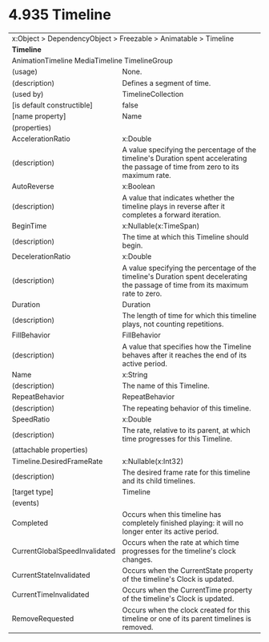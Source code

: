 <html dir="LTR" xmlns:mshelp="http://msdn.microsoft.com/mshelp" xmlns:ddue="http://ddue.schemas.microsoft.com/authoring/2003/5" xmlns:xlink="http://www.w3.org/1999/xlink" xmlns:tool="http://www.microsoft.com/tooltip">

<body>
 <input type="hidden" id="userDataCache" class="userDataStyle">
 <input type="hidden" id="hiddenScrollOffset">
 <img id="dropDownImage" style="display:none; height:0; width:0;" src="../local/drpdown.gif">
 <img id="dropDownHoverImage" style="display:none; height:0; width:0;" src="../local/drpdown_orange.gif">
 <img id="collapseImage" style="display:none; height:0; width:0;" src="../local/collapse.gif">
 <img id="expandImage" style="display:none; height:0; width:0;" src="../local/exp.gif">
 <img id="collapseAllImage" style="display:none; height:0; width:0;" src="../local/collall.gif">
 <img id="expandAllImage" style="display:none; height:0; width:0;" src="../local/expall.gif">
 <img id="copyImage" style="display:none; height:0; width:0;" src="../local/copycode.gif">
 <img id="copyHoverImage" style="display:none; height:0; width:0;" src="../local/copycodeHighlight.gif">
 <div id="header"><h1 class="heading">4.935 Timeline</h1></div>

 <div id="mainSection">
 <div id="mainBody">
 <div id="allHistory" class="saveHistory" onsave="saveAll()" onload="loadAll()"></div>
 <p xmlns:wsd="http://wsdev.schemas.microsoft.com/authoring/2008/2" xmlns:msxsl="urn:schemas-microsoft-com:xslt" xmlns:script="urn:script" xmlns:build="urn:build">
 </p>
 <div id="sectionSection0" class="section" name="collapseableSection">
 <content xmlns="http://ddue.schemas.microsoft.com/authoring/2003/5" xmlns:wsd="http://wsdev.schemas.microsoft.com/authoring/2008/2" xmlns:msxsl="urn:schemas-microsoft-com:xslt" xmlns:script="urn:script" xmlns:build="urn:build">
 </content>
 </div>
 <div id="sectionSection1" class="section" name="collapseableSection">
 <content xmlns="http://ddue.schemas.microsoft.com/authoring/2003/5" xmlns:wsd="http://wsdev.schemas.microsoft.com/authoring/2008/2" xmlns:msxsl="urn:schemas-microsoft-com:xslt" xmlns:script="urn:script" xmlns:build="urn:build">
 <table class="ProtocolAuthoredTable" xmlns="">
 <tr><td colspan="2">
<mshelp:link keywords="86913f34-aa06-4c94-9f09-83936a822fd8" tabindex="0">x:Object</mshelp:link> &gt; <mshelp:link keywords="22a604a1-b593-4464-91e4-488285506428" tabindex="0">DependencyObject</mshelp:link> &gt; <mshelp:link keywords="6724267f-782a-4509-a6e9-19f1e3acf436" tabindex="0">Freezable</mshelp:link> &gt; <mshelp:link keywords="4e196363-585f-4026-aad1-79907d6b01af" tabindex="0">Animatable</mshelp:link> &gt; <mshelp:link keywords="7291e215-1ee2-4c13-a6bb-0b337f96011b" tabindex="0">Timeline</mshelp:link> </td>
 </tr>
 <tr><td colspan="2">
 <b>
Timeline </b>
 </td>
 </tr>
 <tr><td colspan="2">
<mshelp:link keywords="31ec5642-1d41-4f55-adbb-8e12877ee433" tabindex="0">AnimationTimeline</mshelp:link> <mshelp:link keywords="b7b259c9-1636-4ec3-a038-645912c8228f" tabindex="0">MediaTimeline</mshelp:link> <mshelp:link keywords="f117d4d9-5348-4189-82be-69264b3a25a7" tabindex="0">TimelineGroup</mshelp:link> </td>
 </tr>
 <tr><td><div class="indent0">(usage)</div></td>
 <td>None. </td>
 </tr>
 <tr><td><div class="indent0">(description)</div></td>
 <td>Defines a segment of time. </td>
 </tr>
 <tr><td><div class="indent0">(used by)</div></td>
 <td><mshelp:link keywords="da2a5111-8880-4a00-b800-bb1b39ec6f4a" tabindex="0">TimelineCollection</mshelp:link> </td>
 </tr>
 <tr><td><div class="indent0">[is default constructible]</div></td>
 <td>false </td>
 </tr>
 <tr><td><div class="indent0">[name property]</div></td>
 <td><mshelp:link keywords="7291e215-1ee2-4c13-a6bb-0b337f96011b" tabindex="0">Name</mshelp:link> </td>
 </tr>
 <tr><td><div class="indent0">(properties)</div></td>
 <td> </td>
 </tr>
 <tr><td><div class="indent2">AccelerationRatio</div></td>
 <td><mshelp:link keywords="be69ab46-8f20-4d22-b671-5be19c0f3fc7" tabindex="0">x:Double</mshelp:link> </td>
 </tr>
 <tr><td><div class="indent4">(description)</div></td>
 <td>A value specifying the percentage of the timeline's Duration spent accelerating the passage of time from zero to its maximum rate. </td>
 </tr>
 <tr><td><div class="indent2">AutoReverse</div></td>
 <td><mshelp:link keywords="c179f5e8-f1d2-4665-a360-ea494307b744" tabindex="0">x:Boolean</mshelp:link> </td>
 </tr>
 <tr><td><div class="indent4">(description)</div></td>
 <td>A value that indicates whether the timeline plays in reverse after it completes a forward iteration. </td>
 </tr>
 <tr><td><div class="indent2">BeginTime</div></td>
 <td><mshelp:link keywords="a70e74f7-3de9-4ac0-9b2d-5c177c9b0aa5" tabindex="0">x:Nullable</mshelp:link>(<mshelp:link keywords="40fc820c-53cd-4b4d-9535-bd7f2a2f651c" tabindex="0">x:TimeSpan</mshelp:link>) </td>
 </tr>
 <tr><td><div class="indent4">(description)</div></td>
 <td>The time at which this Timeline should begin. </td>
 </tr>
 <tr><td><div class="indent2">DecelerationRatio</div></td>
 <td><mshelp:link keywords="be69ab46-8f20-4d22-b671-5be19c0f3fc7" tabindex="0">x:Double</mshelp:link> </td>
 </tr>
 <tr><td><div class="indent4">(description)</div></td>
 <td>A value specifying the percentage of the timeline's Duration spent decelerating the passage of time from its maximum rate to zero. </td>
 </tr>
 <tr><td><div class="indent2">Duration</div></td>
 <td><mshelp:link keywords="b99bb983-869c-4f0d-9e75-686a875b1e1a" tabindex="0">Duration</mshelp:link> </td>
 </tr>
 <tr><td><div class="indent4">(description)</div></td>
 <td>The length of time for which this timeline plays, not counting repetitions. </td>
 </tr>
 <tr><td><div class="indent2">FillBehavior</div></td>
 <td><mshelp:link keywords="c7cbbc83-ab7a-4587-8d58-c87a3de7f7d2" tabindex="0">FillBehavior</mshelp:link> </td>
 </tr>
 <tr><td><div class="indent4">(description)</div></td>
 <td>A value that specifies how the Timeline behaves after it reaches the end of its active period. </td>
 </tr>
 <tr><td><div class="indent2">Name</div></td>
 <td><mshelp:link keywords="9defda5a-685e-4b5a-9b63-e97e2b4184ee" tabindex="0">x:String</mshelp:link> </td>
 </tr>
 <tr><td><div class="indent4">(description)</div></td>
 <td>The name of this Timeline. </td>
 </tr>
 <tr><td><div class="indent2">RepeatBehavior</div></td>
 <td><mshelp:link keywords="46de798e-80f3-47af-9e72-c8ecd341d2ba" tabindex="0">RepeatBehavior</mshelp:link> </td>
 </tr>
 <tr><td><div class="indent4">(description)</div></td>
 <td>The repeating behavior of this timeline. </td>
 </tr>
 <tr><td><div class="indent2">SpeedRatio</div></td>
 <td><mshelp:link keywords="be69ab46-8f20-4d22-b671-5be19c0f3fc7" tabindex="0">x:Double</mshelp:link> </td>
 </tr>
 <tr><td><div class="indent4">(description)</div></td>
 <td>The rate, relative to its parent, at which time progresses for this Timeline. </td>
 </tr>
 <tr><td><div class="indent0">(attachable properties)</div></td>
 <td> </td>
 </tr>
 <tr><td><div class="indent2">Timeline.DesiredFrameRate</div></td>
 <td><mshelp:link keywords="a70e74f7-3de9-4ac0-9b2d-5c177c9b0aa5" tabindex="0">x:Nullable</mshelp:link>(<mshelp:link keywords="5bcc11cc-8a6e-48f4-b938-0b20495e99df" tabindex="0">x:Int32</mshelp:link>) </td>
 </tr>
 <tr><td><div class="indent4">(description)</div></td>
 <td>The desired frame rate for this timeline and its child timelines. </td>
 </tr>
 <tr><td><div class="indent4">[target type]</div></td>
 <td><mshelp:link keywords="7291e215-1ee2-4c13-a6bb-0b337f96011b" tabindex="0">Timeline</mshelp:link> </td>
 </tr>
 <tr><td><div class="indent0">(events)</div></td>
 <td> </td>
 </tr>
 <tr><td><div class="indent2">Completed</div></td>
 <td>Occurs when this timeline has completely finished playing: it will no longer enter its active period. </td>
 </tr>
 <tr><td><div class="indent2">CurrentGlobalSpeedInvalidated</div></td>
 <td>Occurs when the rate at which time progresses for the timeline's clock changes. </td>
 </tr>
 <tr><td><div class="indent2">CurrentStateInvalidated</div></td>
 <td>Occurs when the CurrentState property of the timeline's Clock is updated. </td>
 </tr>
 <tr><td><div class="indent2">CurrentTimeInvalidated</div></td>
 <td>Occurs when the CurrentTime property of the timeline's Clock is updated. </td>
 </tr>
 <tr><td><div class="indent2">RemoveRequested</div></td>
 <td>Occurs when the clock created for this timeline or one of its parent timelines is removed. </td>
 </tr>
</table>
 </content>
 </div>
 <!--[if gte IE 5]>
 <tool:tip element="languageFilterToolTip" avoidmouse="false"/>
 <![endif]-->
 </div>
 <a name="feedback"></a><span></span>
 </div>
</body></html>
